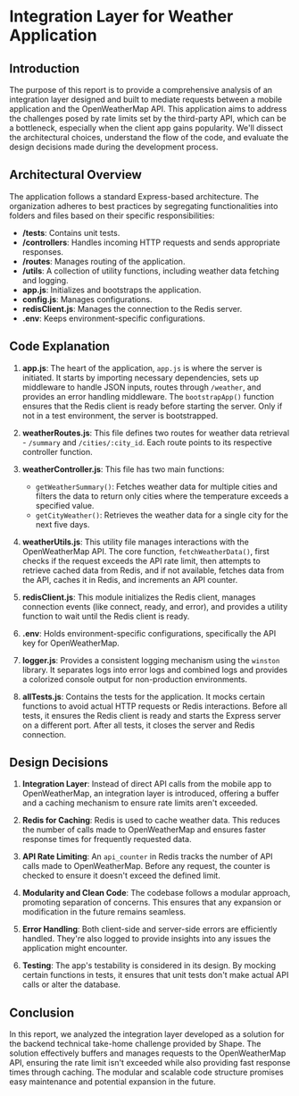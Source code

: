 # Integration Layer for Weather Application

## Introduction
The purpose of this report is to provide a comprehensive analysis of an integration layer designed and built to mediate requests between a mobile application and the OpenWeatherMap API. This application aims to address the challenges posed by rate limits set by the third-party API, which can be a bottleneck, especially when the client app gains popularity. We'll dissect the architectural choices, understand the flow of the code, and evaluate the design decisions made during the development process.

## Architectural Overview

The application follows a standard Express-based architecture. The organization adheres to best practices by segregating functionalities into folders and files based on their specific responsibilities:

- **/__tests__**: Contains unit tests.
- **/controllers**: Handles incoming HTTP requests and sends appropriate responses.
- **/routes**: Manages routing of the application.
- **/utils**: A collection of utility functions, including weather data fetching and logging.
- **app.js**: Initializes and bootstraps the application.
- **config.js**: Manages configurations.
- **redisClient.js**: Manages the connection to the Redis server.
- **.env**: Keeps environment-specific configurations.

## Code Explanation

1. **app.js**: The heart of the application, `app.js` is where the server is initiated. It starts by importing necessary dependencies, sets up middleware to handle JSON inputs, routes through `/weather`, and provides an error handling middleware. The `bootstrapApp()` function ensures that the Redis client is ready before starting the server. Only if not in a test environment, the server is bootstrapped.

2. **weatherRoutes.js**: This file defines two routes for weather data retrieval - `/summary` and `/cities/:city_id`. Each route points to its respective controller function.

3. **weatherController.js**: This file has two main functions:
   - `getWeatherSummary()`: Fetches weather data for multiple cities and filters the data to return only cities where the temperature exceeds a specified value.
   - `getCityWeather()`: Retrieves the weather data for a single city for the next five days.

4. **weatherUtils.js**: This utility file manages interactions with the OpenWeatherMap API. The core function, `fetchWeatherData()`, first checks if the request exceeds the API rate limit, then attempts to retrieve cached data from Redis, and if not available, fetches data from the API, caches it in Redis, and increments an API counter.  

5. **redisClient.js**: This module initializes the Redis client, manages connection events (like connect, ready, and error), and provides a utility function to wait until the Redis client is ready.

6. **.env**: Holds environment-specific configurations, specifically the API key for OpenWeatherMap.

7. **logger.js**: Provides a consistent logging mechanism using the `winston` library. It separates logs into error logs and combined logs and provides a colorized console output for non-production environments.

8. **allTests.js**: Contains the tests for the application. It mocks certain functions to avoid actual HTTP requests or Redis interactions. Before all tests, it ensures the Redis client is ready and starts the Express server on a different port. After all tests, it closes the server and Redis connection.

## Design Decisions

1. **Integration Layer**: Instead of direct API calls from the mobile app to OpenWeatherMap, an integration layer is introduced, offering a buffer and a caching mechanism to ensure rate limits aren't exceeded.

2. **Redis for Caching**: Redis is used to cache weather data. This reduces the number of calls made to OpenWeatherMap and ensures faster response times for frequently requested data.

3. **API Rate Limiting**: An `api_counter` in Redis tracks the number of API calls made to OpenWeatherMap. Before any request, the counter is checked to ensure it doesn't exceed the defined limit.

4. **Modularity and Clean Code**: The codebase follows a modular approach, promoting separation of concerns. This ensures that any expansion or modification in the future remains seamless.

5. **Error Handling**: Both client-side and server-side errors are efficiently handled. They're also logged to provide insights into any issues the application might encounter.

6. **Testing**: The app's testability is considered in its design. By mocking certain functions in tests, it ensures that unit tests don't make actual API calls or alter the database.

## Conclusion

In this report, we analyzed the integration layer developed as a solution for the backend technical take-home challenge provided by Shape. The solution effectively buffers and manages requests to the OpenWeatherMap API, ensuring the rate limit isn't exceeded while also providing fast response times through caching. The modular and scalable code structure promises easy maintenance and potential expansion in the future.
